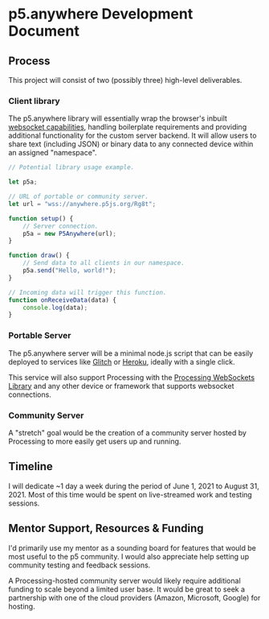 # p5.anywhere Development Document 

## Process

This project will consist of two (possibly three) high-level deliverables.

### Client library

The p5.anywhere library will essentially wrap the browser's inbuilt [websocket capabilities](https://developer.mozilla.org/en-US/docs/Web/API/WebSocket), handling boilerplate requirements and providing additional functionality for the custom server backend. It will allow users to share text (including JSON) or binary data to any connected device within an assigned "namespace".

```js
// Potential library usage example.

let p5a;

// URL of portable or community server.
let url = "wss://anywhere.p5js.org/Rg8t";

function setup() {
    // Server connection.
    p5a = new P5Anywhere(url);
}

function draw() {
    // Send data to all clients in our namespace.
    p5a.send("Hello, world!");
}

// Incoming data will trigger this function.
function onReceiveData(data) {
    console.log(data);
}
```

### Portable Server

The p5.anywhere server will be a minimal node.js script that can be easily deployed to services like [Glitch](http://glitch.com/) or [Heroku](http://herokuapp.com/), ideally with a single click.

This service will also support Processing with the [Processing WebSockets Library](https://github.com/alexandrainst/processing_websockets) and any other device or framework that supports websocket connections.

### Community Server

A "stretch" goal would be the creation of a community server hosted by Processing to more easily get users up and running.

## Timeline

I will dedicate ~1 day a week during the period of June 1, 2021 to August 31, 2021. Most of this time would be spent on live-streamed work and testing sessions.

## Mentor Support, Resources & Funding

I'd primarily use my mentor as a sounding board for features that would be most useful to the p5 community. I would also appreciate help setting up community testing and feedback sessions.

A Processing-hosted community server would likely require additional funding to scale beyond a limited user base. It would be great to seek a partnership with one of the cloud providers (Amazon, Microsoft, Google) for hosting.
